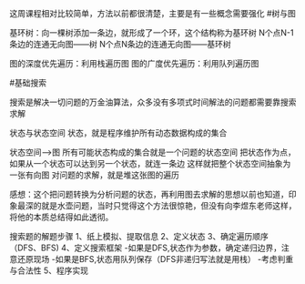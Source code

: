 这周课程相对比较简单，方法以前都很清楚，主要是有一些概念需要强化
#树与图

基环树：向一棵树添加一条边，就形成了一个环，这个结构称为基环树
N个点N-1条边的连通无向图——树
N个点N条边的连通无向图——基环树

图的深度优先遍历：利用栈遍历图
图的广度优先遍历：利用队列遍历图

#基础搜索

搜索是解决一切问题的万金油算法，众多没有多项式时间解法的问题都需要靠搜索求解

状态与状态空间
状态，就是程序维护所有动态数据构成的集合

状态空间-->图
所有可能状态构成的集合就是一个问题的状态空间
把状态作为点，如果从一个状态可以达到另一个状态，就连一条边
这样就把整个状态空间抽象为一张有向图
对问题的求解，就是堆这张图的遍历

感想：这个把问题转换为分析问题的状态，再利用图去求解的思想以前也知道，印象最深的就是水壶问题，当时只觉得这个方法很惊艳，但没有向李煜东老师这样，将他的本质总结得如此透彻。

搜索题的解题步骤
1、纸上模拟、提取信息
2、定义状态
3、确定遍历顺序（DFS、BFS)
4、定义搜索框架
   -如果是DFS,状态作为参数，确定递归边界，注意还原现场
   -如果是BFS,状态用队列保存（DFS非递归写法就是用栈）
   -考虑判重与合法性
5、程序实现